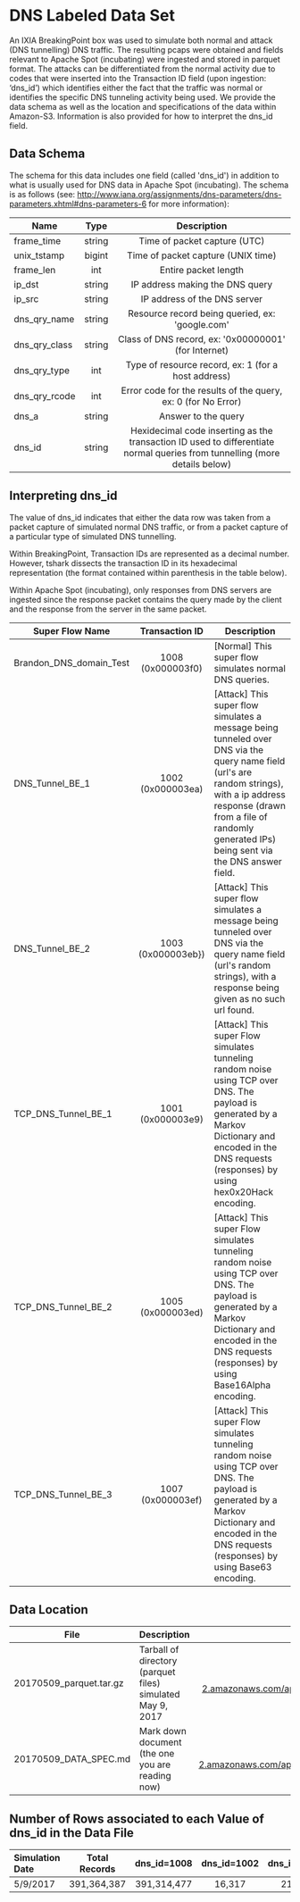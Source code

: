 
# DNS Labeled Data Set

An IXIA BreakingPoint box was used to simulate both normal and attack (DNS tunnelling) DNS traffic. The resulting pcaps were obtained and fields relevant to Apache Spot (incubating) were ingested and stored in parquet format. The attacks can be differentiated from the normal activity due to codes that were inserted into the Transaction ID field (upon ingestion: ‘dns_id’) which identifies either the fact that the traffic was normal or identifies the specific DNS tunneling activity being used. We provide the data schema as well as the location and specifications of the data within Amazon-S3. Information is also provided for how to interpret the dns_id field.



## Data Schema

The schema for this data includes one field (called 'dns_id') in addition to what is usually used for DNS data in Apache Spot (incubating). The schema is as follows (see: http://www.iana.org/assignments/dns-parameters/dns-parameters.xhtml#dns-parameters-6 for more information):


| Name         | Type      | Description |
|--------------|:---------:|:-----------:|
| frame_time   | string    | Time of packet capture (UTC) |
| unix_tstamp  | bigint    | Time of packet capture (UNIX time) | 
| frame_len    | int       | Entire packet length |
| ip_dst       | string    | IP address making the DNS query |
| ip_src       | string    | IP address of the DNS server |
| dns_qry_name | string    | Resource record being queried, ex: 'google.com' |
| dns_qry_class| string    | Class of DNS record, ex: '0x00000001' (for Internet) | 
| dns_qry_type | int       | Type of resource record, ex: 1 (for a host address) |
| dns_qry_rcode| int       | Error code for the results of the query, ex: 0 (for No Error)
| dns_a        | string    | Answer to the query |
| dns_id       | string    | Hexidecimal code inserting as the transaction ID used to differentiate normal queries from tunnelling (more details below) |

## Interpreting dns_id
The value of dns_id indicates that either the data row was taken from a packet capture of simulated normal DNS traffic, or from a packet capture of a particular type of simulated DNS tunnelling.

Within BreakingPoint, Transaction IDs are represented as a decimal number. However, tshark dissects the transaction ID in its hexadecimal representation (the format contained within parenthesis in the table below).

Within Apache Spot (incubating), only responses from DNS servers are ingested since the response packet contains the query made by the client and the response from the server in the same packet.


| Super Flow Name           | Transaction ID     | Description |
|---------------------------|:------------------:|-------------|
| Brandon_DNS_domain_Test   | 1008 (0x000003f0)  | [Normal] This super flow simulates normal DNS queries.|
| DNS_Tunnel_BE_1           | 1002 (0x000003ea)  | [Attack] This super flow simulates a message being tunneled over DNS via the query name field (url's are random strings), with a ip address response (drawn from a file of randomly generated IPs) being sent via the DNS answer field. |
| DNS_Tunnel_BE_2           | 1003 (0x000003eb})  | [Attack] This super flow simulates a message being tunneled over DNS via the query name field (url's random strings), with a response being given as no such url found. |
| TCP_DNS_Tunnel_BE_1       | 1001 (0x000003e9)  | [Attack] This super Flow simulates tunneling random noise using TCP over DNS. The payload is generated by a Markov Dictionary and encoded in the DNS requests (responses) by using hex0x20Hack encoding. |
| TCP_DNS_Tunnel_BE_2       | 1005 (0x000003ed)  | [Attack] This super Flow simulates tunneling random noise using TCP over DNS. The payload is generated by a Markov Dictionary and encoded in the DNS requests (responses) by using Base16Alpha encoding. |
| TCP_DNS_Tunnel_BE_3       | 1007 (0x000003ef)  | [Attack] This super Flow simulates tunneling random noise using TCP over DNS. The payload is generated by a Markov Dictionary and encoded in the DNS requests (responses) by using Base63 encoding. |

## Data Location

| File   | Description | Location  | Size  |
|-------------------|:------|:---------:|------:|
| 20170509_parquet.tar.gz | Tarball of directory (parquet files) simulated May 9, 2017 | https://s3-us-west-2.amazonaws.com/apachespot/public_data_sets/dns_labeled_data/20170509_parquet.tar.gz | 5.3G |
| 20170509_DATA_SPEC.md | Mark down document (the one you are reading now) | https://s3-us-west-2.amazonaws.com/apachespot/public_data_sets/dns_labeled_data/20170509_DATA_SPEC.md | 4K |

## Number of Rows associated to each Value of dns_id in the Data File

| Simulation Date  | Total Records  | dns_id=1008 | dns_id=1002 | dns_id=1003 | dns_id=1001 | dns_id=1005 | dns_id=1007 |
|:-----------------|:--------------:|:-----------:|:-----------:|:-----------:|:-----------:|:-----------:|:-----------:|
| 5/9/2017         | 391,364,387    | 391,314,477 | 16,317      | 21,666      | 4,156       | 2,743       | 5,028       |

